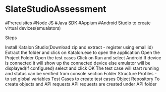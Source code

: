 # SlateStudioAssessment

#Prereuisites
#Node JS
#Java SDK
#Appium
#Android Studio to create virtual devices(emualators)


Steps

Install Katalon Studio(Download zip and extract - register using email id)
Extract the folder and click on Katalon.exe to open the application
Open the Project Folder
Open the test cases
Click on Run and select Android 
If device is connected it will show up the connected device else emulator will be displayed(if configured)
select and click OK
The test case will start running and status can be verified from console section
Folder Structure
Profiles - to set global variables
Test Cases to create test cases
Object Repository  To create objects and API requests
API requests are created under API folder



